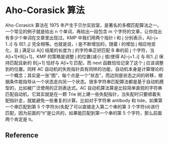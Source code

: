 # Aho-Corasick 算法

Aho-Corasick 算法在 1975 年产生于贝尔实验室，是著名的多模匹配算法之一。一个常见的例子就是给出 n 个单词，再给出一段包含 m 个字符的文章，让你找出有多少个单词在文章里出现过。KMP 中我们用两个指针 i 和 j 分别表示，A[i-j+ 1..i] 与 B[1..j] 完全相等。也就是说，i 是不断增加的，随着 i 的增加 j 相应地变化，且 j 满足以 A[i] 结尾的长度为 j 的字符串正好匹配 B 串的前 j 个字符，当 A[i+1]≠B[j+1]，KMP 的策略是调整 j 的位置(减小 j 值)使得 A[i-j+1..i] 与 B[1..j] 保持匹配且新的 B[j+1] 恰好与 A[i+1] 匹配，而 next 函数恰恰记录了这个 j 应该调整到的位置。同样 AC 自动机的失败指针具有同样的功能，自动机本身是计算理论的一个概念；其实是一张“图”，每个点是一个“状态”，而边则是状态之间的转移，根据条件能指导从一个状态走向另一个状态。很多字符串匹配算法都是基于自动机模型的，比如被广泛使用的正则表达式。AC 自动机算法算是比较简单直观的字符串匹配自动机，它其实就是在一颗 Trie 树上建一些失配指针，当失配时只要顺着失配指针走，就能避免一些重复的计算。比如对于字符串 antibody 和 tide，如果第一个串匹配到第 5 个字符(b)失配了可以直接走入第二个串的第 3 个字符(d)进行匹配，因为前面的“ti”是公共的，如果能匹配到第一个串的第 5 个字符，那么前面两个肯定是 ti。

## Reference
